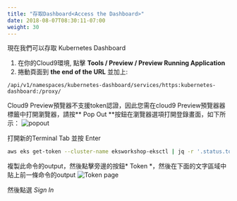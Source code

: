 ```yaml
---
title: "存取Dashboard<Access the Dashboard>"
date: 2018-08-07T08:30:11-07:00
weight: 30
---
```


現在我們可以存取 Kubernetes Dashboard

1. 在你的Cloud9環境, 點擊 **Tools / Preview / Preview Running Application**
1. 捲動頁面到 **the end of the URL** 並加上:

```text
/api/v1/namespaces/kubernetes-dashboard/services/https:kubernetes-dashboard:/proxy/
```

<!---The Cloud9 Preview browser doesn't appear to support the token authentication, so once you have the login screen in the cloud9 preview browser tab, press the **Pop Out** button to open the login screen in a regular browser tab, like below: <br>--->
Cloud9 Preview預覽器不支援token認證，因此您需在cloud9 Preview預覽器器標籤中打開瀏覽器，請按** Pop Out **按鈕在瀏覽器選項打開登錄畫面，如下所示：
![popout](/images/popout.png)


<!---Open a New Terminal Tab  and enter--->
打開新的Terminal Tab 並按 Enter
```bash
aws eks get-token --cluster-name eksworkshop-eksctl | jq -r '.status.token'
```

<!---Copy the output of this command and then click the radio button next to
*Token* then in the text field below paste the output from the last command.--->

複製此命令的output，然後點擊旁邊的按鈕* Token *，然後在下面的文字區域中貼上前一條命令的output
![Token page](/images/dashboard-connect.png)

<!---Then press *Sign In*.<br>-->
然後點選 *Sign In*